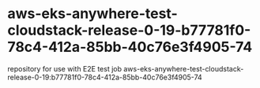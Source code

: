# aws-eks-anywhere-test-cloudstack-release-0-19-b77781f0-78c4-412a-85bb-40c76e3f4905-74
repository for use with E2E test job aws-eks-anywhere-test-cloudstack-release-0-19:b77781f0-78c4-412a-85bb-40c76e3f4905-74
